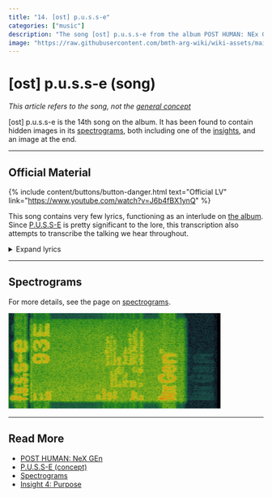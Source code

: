 ```yaml
---
title: "14. [ost] p.u.s.s-e"
categories: ["music"]
description: "The song [ost] p.u.s.s-e from the album POST HUMAN: NEx Gen."
image: "https://raw.githubusercontent.com/bmth-arg-wiki/wiki-assets/main/music/ph2/album_cover_300.png"
---
```

# [ost] p.u.s.s-e (song)

*This article refers to the song, not the [general concept](../lore/pusse)*

[ost] p.u.s.s-e is the 14th song on the album. It has been found to contain hidden images in its [spectrograms](spectrograms),
both including one of the [insights](../lore/insights), and an image at the end.

***

## Official Material

{% include content/buttons/button-danger.html text="Official LV" link="https://www.youtube.com/watch?v=J6b4fBX1ynQ" %}

This song contains very few lyrics, functioning as an interlude on [the album](ph-nex-gen). 
Since [P.U.S.S-E](../lore/pusse) is pretty significant to the lore, this transcription 
also attempts to transcribe the talking we hear throughout.

<details class="lyrics">
<summary>Expand lyrics</summary>
{{ "
- Talking:
It's simple folk-
[???]ogram therapeutic
It's DMT! And how could it help you access Youtopia?
Everybody stick around because we're gonna have some fun and look at this-
(Woman talking fast and jumbled)
I just wanted to try something new
Ecsta[sy]
You're si-
(Screaming)
GET AWAY, GET AWAY
(More distorted screaming)

I think the question on everyone's lips is 
what would you do for P.U.S.S-E?

(Music, flashes of 'LET PUSS-E GUIDE YOU THERE')

Do you wanna join the millions of people that already ascended to Youtopia?

(Music, more imagery)

State of the art emotion simulator
Ancestors of the [yesteryears?]

- Singing:
THE BLOODS ON OUR HANDS
THE BLOODS ON OUR HANDS

- Talking:
WHAT WOULD YOU DO FOR PUSS-E

[SYMBOLS FLASHING, GENXSIS VIDEO, HIDDEN IMAGERY]

Remember when you used to care?
Remember when it used to mean something?
Remember when it was as simple as the summer sunset?
No? [man grumbling] You will.
" | markdownify }}

</details>

***

## Spectrograms

For more details, see the page on [spectrograms](spectrograms).

![Spectrogram showing label on a P.U.S.S-E bottle](https://raw.githubusercontent.com/bmth-arg-wiki/wiki-assets/main/music/spectrograms/spectogram_pusse_end.png)

***

## Read More

- [POST HUMAN: NeX GEn](ph-nex-gen)
- [P.U.S.S-E (concept)](../lore/pusse)
- [Spectrograms](spectrograms)
- [Insight 4: Purpose](../lore/insight4-vision)
